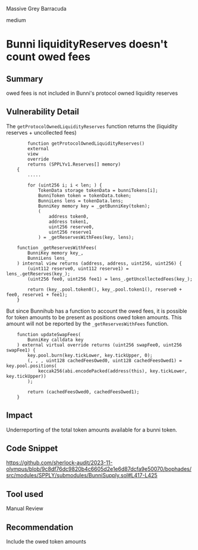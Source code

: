 Massive Grey Barracuda

medium

# Bunni liquidityReserves doesn't count owed fees

## Summary
owed fees is not included in Bunni's protocol owned liquidity reserves 

## Vulnerability Detail
The `getProtocolOwnedLiquidityReserves` function returns the (liquidity reserves + uncollected fees)
```solidity
        function getProtocolOwnedLiquidityReserves()
        external
        view
        override
        returns (SPPLYv1.Reserves[] memory)
    {
        .....

        for (uint256 i; i < len; ) {
            TokenData storage tokenData = bunniTokens[i];
            BunniToken token = tokenData.token;
            BunniLens lens = tokenData.lens;
            BunniKey memory key = _getBunniKey(token);
            (
                address token0,
                address token1,
                uint256 reserve0,
                uint256 reserve1
            ) = _getReservesWithFees(key, lens);
```
```solidity
    function _getReservesWithFees(
        BunniKey memory key_,
        BunniLens lens_
    ) internal view returns (address, address, uint256, uint256) {
        (uint112 reserve0, uint112 reserve1) = lens_.getReserves(key_);
        (uint256 fee0, uint256 fee1) = lens_.getUncollectedFees(key_);

        return (key_.pool.token0(), key_.pool.token1(), reserve0 + fee0, reserve1 + fee1);
    }
```

But since Bunnihub has a function to account the owed fees, it is possible for token amounts to be present as positions owed token amounts. This amount will not be reported by the `_getReservesWithFees` function.  
```solidity
    function updateSwapFees(
        BunniKey calldata key
    ) external virtual override returns (uint256 swapFee0, uint256 swapFee1) {
        key.pool.burn(key.tickLower, key.tickUpper, 0);
        (, , , uint128 cachedFeesOwed0, uint128 cachedFeesOwed1) = key.pool.positions(
            keccak256(abi.encodePacked(address(this), key.tickLower, key.tickUpper))
        );

        return (cachedFeesOwed0, cachedFeesOwed1);
    }
```

## Impact
Underreporting of the total token amounts available for a bunni token.

## Code Snippet
https://github.com/sherlock-audit/2023-11-olympus/blob/9c8df76dc9820b4c6605d2e1e6d87dcfa9e50070/bophades/src/modules/SPPLY/submodules/BunniSupply.sol#L417-L425


## Tool used
Manual Review

## Recommendation
Include the owed token amounts